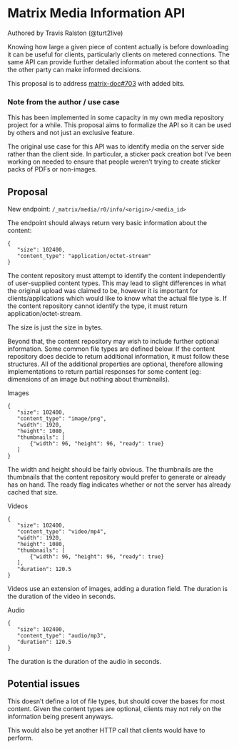 # Matrix Media Information API

Authored by Travis Ralston (@turt2live)

Knowing how large a given piece of content actually is before downloading it can
be useful for clients, particularly clients on metered connections. The same API
can provide further detailed information about the content so that the other
party can make informed decisions.

This proposal is to address [matrix-doc#703](
https://github.com/matrix-org/matrix-doc/issues/703) with added bits.

### Note from the author / use case

This has been implemented in some capacity in my own media repository project
for a while. This proposal aims to formalize the API so it can be used by others
and not just an exclusive feature.

The original use case for this API was to identify media on the server side
rather than the client side. In particular, a sticker pack creation bot I’ve
been working on needed to ensure that people weren’t trying to create sticker
packs of PDFs or non-images.

## Proposal

New endpoint: `/_matrix/media/r0/info/<origin>/<media_id>`

The endpoint should always return very basic information about the content:

```
{
   "size": 102400,
   "content_type": "application/octet-stream"
}
```

The content repository must attempt to identify the content independently of
user-supplied content types. This may lead to slight differences in what the
original upload was claimed to be, however it is important for
clients/applications which would like to know what the actual file type is. If
the content repository cannot identify the type, it must return
application/octet-stream.

The size is just the size in bytes.

Beyond that, the content repository may wish to include further optional
information. Some common file types are defined below. If the content repository
does decide to return additional information, it must follow these structures.
All of the additional properties are optional, therefore allowing
implementations to return partial responses for some content (eg: dimensions of
an image but nothing about thumbnails).

Images

```
{
   "size": 102400,
   "content_type": "image/png",
   "width": 1920,
   "height": 1080,
   "thumbnails": [
       {"width": 96, "height": 96, "ready": true}
   ]
}
```

The width and height should be fairly obvious. The thumbnails are the thumbnails
that the content repository would prefer to generate or already has on hand. The
ready flag indicates whether or not the server has already cached that size.

Videos

```
{
   "size": 102400,
   "content_type": "video/mp4",
   "width": 1920,
   "height": 1080,
   "thumbnails": [
       {"width": 96, "height": 96, "ready": true}
   ],
   "duration": 120.5
}
```

Videos use an extension of images, adding a duration field. The duration is the
duration of the video in seconds.

Audio

```
{
   "size": 102400,
   "content_type": "audio/mp3",
   "duration": 120.5
}
```

The duration is the duration of the audio in seconds.

## Potential issues

This doesn’t define a lot of file types, but should cover the bases for most
content. Given the content types are optional, clients may not rely on the
information being present anyways.

This would also be yet another HTTP call that clients would have to perform.
